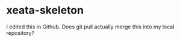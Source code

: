 # xeata-skeleton
I edited this in Github.  Does git pull actually merge this into my local repository?
